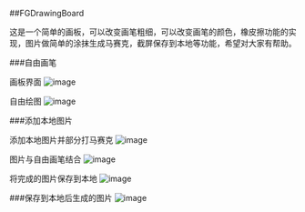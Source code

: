 ##FGDrawingBoard

这是一个简单的画板，可以改变画笔粗细，可以改变画笔的颜色，橡皮擦功能的实现，图片做简单的涂抹生成马赛克，截屏保存到本地等功能，希望对大家有帮助。


###自由画笔


画板界面
![image]( FGDrawingBoard/1.PNG )

自由绘图
![image](2.png)

###添加本地图片

添加本地图片并部分打马赛克
![image](3.png)

图片与自由画笔结合
![image](4.png)

将完成的图片保存到本地
![image](5.png)

###保存到本地后生成的图片
![image](6.jpg)


